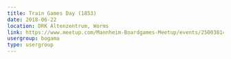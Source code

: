 ```yaml
---
title: Train Games Day (1853)
date: 2018-06-22
location: DRK Altenzentrum, Worms
link: https://www.meetup.com/Mannheim-Boardgames-Meetup/events/250038147/
usergroup: bogama
type: usergroup
---
```

